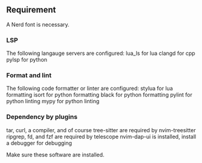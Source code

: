 ## Requirement

A Nerd font is necessary.

### LSP
The following langauge servers are configured:
lua_ls for lua
clangd for cpp
pylsp for python

### Format and lint
The following code formatter or linter are configured:
stylua for lua formatting
isort for python formatting
black for python formatting
pylint for python linting
mypy for python linting

### Dependency by plugins
tar, curl, a compiler, and of course tree-sitter are required by nvim-treesitter
ripgrep, fd, and fzf are required by telescope
nvim-dap-ui is installed, install a debugger for debugging


Make sure these software are installed.


